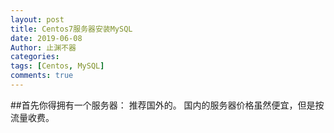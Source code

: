 ```yaml
---
layout: post
title: Centos7服务器安装MySQL
date: 2019-06-08
Author: 止渊不器
categories: 
tags: [Centos, MySQL]
comments: true
---
```


##首先你得拥有一个服务器： 推荐国外的。 国内的服务器价格虽然便宜，但是按流量收费。
